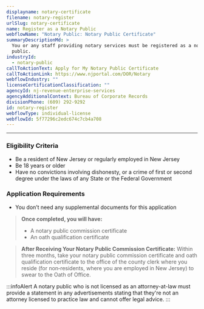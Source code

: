 ```yaml
---
displayname: notary-certificate
filename: notary-register
urlSlug: notary-certificate
name: Register as a Notary Public
webflowName: "Notary Public: Notary Public Certificate"
summaryDescriptionMd: >
  You or any staff providing notary services must be registered as a notary
  public.
industryId:
  - notary-public
callToActionText: Apply for My Notary Public Certificate
callToActionLink: https://www.njportal.com/DOR/Notary
webflowIndustry: ""
licenseCertificationClassification: ""
agencyId: nj-revenue-enterprise-services
agencyAdditionalContext: Bureau of Corporate Records
divisionPhone: (609) 292-9292
id: notary-register
webflowType: individual-license
webflowId: 5f77296c2edc674c7cb4a708
---
```


---

### Eligibility Criteria

- Be a resident of New Jersey or regularly employed in New Jersey
- Be 18 years or older
- Have no convictions involving dishonesty, or a crime of first or second degree under the laws of any State or the Federal Government

### Application Requirements

- You don’t need any supplemental documents for this application

> **Once completed, you will have:**
>
> - A notary public commission certificate
> - An oath qualification certificate

> **After Receiving Your Notary Public Commission Certificate:**
> Within three months, take your notary public commission certificate and oath qualification certificate to the office of the county clerk where you reside (for non‐residents, where you are employed in New Jersey) to swear to the Oath of Office.

:::infoAlert
A notary public who is not licensed as an attorney-at-law must provide a statement in any advertisements stating that they're not an attorney licensed to practice law and cannot offer legal advice.
:::
